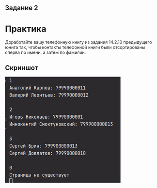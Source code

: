 ## Задание 2

# Практика

Доработайте вашу телефонную книгу из задания 14.2.10 предыдущего юнита так, чтобы контакты телефонной книги были отсортированы сперва по имени, а затем по фамилии.

## Скриншот

![Screenshot](Task.png)